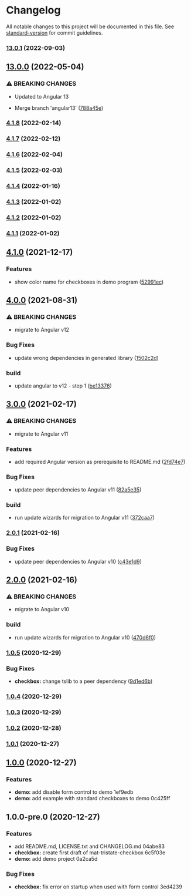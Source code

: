 # Changelog

All notable changes to this project will be documented in this file. See [standard-version](https://github.com/conventional-changelog/standard-version) for commit guidelines.

### [13.0.1](https://github.com/BePo65/mat-tristate-checkbox/compare/v13.0.0...v13.0.1) (2022-09-03)

## [13.0.0](https://github.com/BePo65/mat-tristate-checkbox/compare/v4.1.8...v13.0.0) (2022-05-04)


### ⚠ BREAKING CHANGES

* Updated to Angular 13

* Merge branch 'angular13' ([788a45e](https://github.com/BePo65/mat-tristate-checkbox/commit/788a45ef83990eeccf976bab0984feaee8c1bef9))

### [4.1.8](https://github.com/BePo65/mat-tristate-checkbox/compare/v4.1.7...v4.1.8) (2022-02-14)

### [4.1.7](https://github.com/BePo65/mat-tristate-checkbox/compare/v4.1.6...v4.1.7) (2022-02-12)

### [4.1.6](https://github.com/BePo65/mat-tristate-checkbox/compare/v4.1.5...v4.1.6) (2022-02-04)

### [4.1.5](https://github.com/BePo65/mat-tristate-checkbox/compare/v4.1.4...v4.1.5) (2022-02-03)

### [4.1.4](https://github.com/BePo65/mat-tristate-checkbox/compare/v4.1.3...v4.1.4) (2022-01-16)

### [4.1.3](https://github.com/BePo65/mat-tristate-checkbox/compare/v4.1.2...v4.1.3) (2022-01-02)

### [4.1.2](https://github.com/BePo65/mat-tristate-checkbox/compare/v4.1.1...v4.1.2) (2022-01-02)

### [4.1.1](https://github.com/BePo65/mat-tristate-checkbox/compare/v4.1.0...v4.1.1) (2022-01-02)

## [4.1.0](https://github.com/BePo65/mat-tristate-checkbox/compare/v4.0.0...v4.1.0) (2021-12-17)


### Features

* show color name for checkboxes in demo program ([52991ec](https://github.com/BePo65/mat-tristate-checkbox/commit/52991ecb08342d1cb8700e6c0f8b7732c9d072ba))

## [4.0.0](https://github.com/BePo65/mat-tristate-checkbox/compare/v3.0.0...v4.0.0) (2021-08-31)


### ⚠ BREAKING CHANGES

* migrate to Angular v12

### Bug Fixes

* update wrong dependencies in generated library ([1502c2d](https://github.com/BePo65/mat-tristate-checkbox/commit/1502c2dc45a02c75eb3074950de30eb742e24db8))


### build

* update angular to v12 - step 1 ([be13376](https://github.com/BePo65/mat-tristate-checkbox/commit/be133761f0ed6d1719d798d0ea150014c0f7fe42))

## [3.0.0](https://github.com/BePo65/mat-tristate-checkbox/compare/v2.0.1...v3.0.0) (2021-02-17)


### ⚠ BREAKING CHANGES

* migrate to Angular v11

### Features

* add required Angular version as prerequisite to README.md ([2fd74e7](https://github.com/BePo65/mat-tristate-checkbox/commit/2fd74e726d7fafda5ddb3423b6b012e78cc7b052))


### Bug Fixes

* update peer dependencies to Angular v11 ([82a5e35](https://github.com/BePo65/mat-tristate-checkbox/commit/82a5e35813895d10f9c4097b520ada0585ca9d2a))


### build

* run update wizards for migration to Angular v11 ([372caa7](https://github.com/BePo65/mat-tristate-checkbox/commit/372caa7578a968ac996b1755c921b46aaf8a865d))

### [2.0.1](https://github.com/BePo65/mat-tristate-checkbox/compare/v2.0.0...v2.0.1) (2021-02-16)


### Bug Fixes

* update peer dependencies to Angular v10 ([c43e1d9](https://github.com/BePo65/mat-tristate-checkbox/commit/c43e1d99cd2489f1c1b1ab1533a1fe5974c1b846))

## [2.0.0](https://github.com/BePo65/mat-tristate-checkbox/compare/v1.0.5...v2.0.0) (2021-02-16)


### ⚠ BREAKING CHANGES

* migrate to Angular v10

### build

* run update wizards for migration to Angular v10 ([470d6f0](https://github.com/BePo65/mat-tristate-checkbox/commit/470d6f0cf096f6239bd447d3398d4d3bb0a16501))

### [1.0.5](https://github.com/BePo65/mat-tristate-checkbox/compare/v1.0.4...v1.0.5) (2020-12-29)


### Bug Fixes

* **checkbox:** change tslib to a peer dependency ([9d1ed6b](https://github.com/BePo65/mat-tristate-checkbox/commit/9d1ed6bc73fcbeff82c53db20d31fc8368e84f28))

### [1.0.4](https://github.com/BePo65/mat-tristate-checkbox/compare/v1.0.3...v1.0.4) (2020-12-29)

### [1.0.3](https://github.com/BePo65/mat-tristate-checkbox/compare/v1.0.2...v1.0.3) (2020-12-29)

### [1.0.2](https://github.com/BePo65/bepo65-mat-tristate-checkbox/compare/v1.0.1...v1.0.2) (2020-12-28)

### [1.0.1](///compare/v1.0.0...v1.0.1) (2020-12-27)

## [1.0.0](///compare/v1.0.0-pre.0...v1.0.0) (2020-12-27)


### Features

* **demo:** add disable form control to demo 1ef9edb
* **demo:** add example with standard checkboxes to demo 0c425ff

## 1.0.0-pre.0 (2020-12-27)


### Features

* add README.md, LICENSE.txt and CHANGELOG.md 04abe83
* **checkbox:** create first draft of mat-tristate-checkbox 6c5f03e
* **demo:** add demo project 0a2ca5d


### Bug Fixes

* **checkbox:** fix error on startup when used with form control 3ed4239
